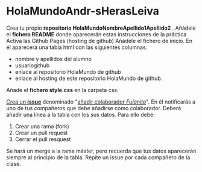 # HolaMundoAndr-sHerasLeiva

<html>
<head>
<meta charset="UTF-8">
<meta name="author" content="Andrés Heras">
<meta name="keywords" content="readme,github">
<meta name="description" content="Ejercicio github">
</head>
<body><p>Crea tu propio <strong>repositorio HolaMundoNombreApellido1Apellido2</strong> . Añádele el <strong>fichero README</strong> donde aparecerán estas instrucciones de la práctica
Activa las Github Pages (hosting de github)
    Añádele el fichero de inicio. En él aparecerá una tabla html con las siguientes columnas:</p>
<ul>
    <li>nombre y apellidos del alumno</li>
    <li>usuariogithub</li>
    <li>enlace al repositorio HolaMundo de github</li>
    <li>enlace al hosting de este repositorio HolaMundo de github.</li>
</ul>

<p>Añade el <strong>fichero style.css</strong> en la carpeta css.</p>
<p><u>Crea un <b>issue</b></u> denominado "<u>añadir colaborador <em>Fulanito</em></u>". En él notificarás a uno de tus compañeros que debe añadirse como colaborador. Deberá añadir una línea a la tabla con los sus datos. Para ello debe:<ol><li>Crear una rama (fork)</li><li>Crear un pull request</li><li>Cerrar el pull resquest</li></ol> 
<p>Se hará un merge a la rama máster, pero recuerda que tus datos aparecerán  siempre al principio de la tabla.
Repite un issue por cada compañero de la clase.</p>
</body>
</html>
